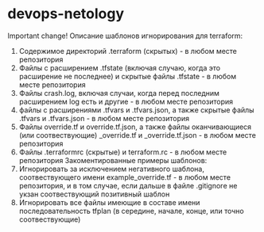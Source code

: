 # devops-netology
Important change!
Описание шаблонов игнорирования для terraform:
1. Содержимое директорий .terraform (скрытых) - в любом месте репозитория
2. Файлы с расширением .tfstate (включая случаю, когда это расширение не последнее) и скрытые файлы .tfstate - в любом месте репозитория
3. Файлы crash.log, включая случаи, когда перед последним расширением log есть и другие - в любом месте репозитория
4. файлы с расширениями .tfvars и .tfvars.json, а также скрытые файлы .tfvars и .tfvars.json - в любом месте репозитория
5. Файлы override.tf и override.tf.json, а также файлы оканчивающиеся (или соотвествующие) _override.tf и _override.tf.json - в любом месте репозитория
6. Файлы .terraformrc (скрытые) и terraform.rc - в любом месте репозитория
Закоментированные примеры шаблонов:
1. Игнорировать за исключением негативного шаблона, соотвествующего имени example_override.tf - в любом месте репозитория, и в том случае, если дальше в файле .gitignorе не укзан соотвествующий позитивный шаблон
2. Игнорировать все файлы имеющие в составе имени последовательность tfplan (в середине, начале, конце, или точно соотвествующие)
